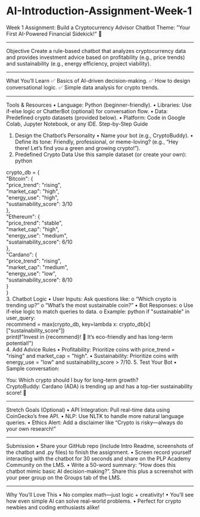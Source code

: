 # AI-Introduction-Assignment-Week-1
Week 1 Assignment: Build a Cryptocurrency Advisor Chatbot
Theme: "Your First AI-Powered Financial Sidekick!" 🌟
________________________________________
Objective
Create a rule-based chatbot that analyzes cryptocurrency data and provides investment advice based on profitability (e.g., price trends) and sustainability (e.g., energy efficiency, project viability).
________________________________________
What You’ll Learn
✅ Basics of AI-driven decision-making.
✅ How to design conversational logic.
✅ Simple data analysis for crypto trends.
________________________________________
Tools & Resources
•	Language: Python (beginner-friendly).
•	Libraries: Use if-else logic or ChatterBot (optional) for conversation flow.
•	Data: Predefined crypto datasets (provided below).
•	Platform: Code in Google Colab, Jupyter Notebook, or any IDE.
Step-by-Step Guide
1. Design the Chatbot’s Personality
•	Name your bot (e.g., CryptoBuddy).
•	Define its tone: Friendly, professional, or meme-loving? (e.g., “Hey there! Let’s find you a green and growing crypto!”).
2. Predefined Crypto Data
Use this sample dataset (or create your own):
python
 
crypto_db = {  
    "Bitcoin": {  
        "price_trend": "rising",  
        "market_cap": "high",  
        "energy_use": "high",  
        "sustainability_score": 3/10  
    },  
    "Ethereum": {  
        "price_trend": "stable",  
        "market_cap": "high",  
        "energy_use": "medium",  
        "sustainability_score": 6/10  
    },  
    "Cardano": {  
        "price_trend": "rising",  
        "market_cap": "medium",  
        "energy_use": "low",  
        "sustainability_score": 8/10  
    }  
}  
3. Chatbot Logic
•	User Inputs: Ask questions like:
o	“Which crypto is trending up?”
o	“What’s the most sustainable coin?”
•	Bot Responses:
o	Use if-else logic to match queries to data.
o	Example:
python
if "sustainable" in user_query:  
    recommend = max(crypto_db, key=lambda x: crypto_db[x]["sustainability_score"])  
    print(f"Invest in {recommend}! 🌱 It’s eco-friendly and has long-term potential!")  
4. Add Advice Rules
•	Profitability: Prioritize coins with price_trend = "rising" and market_cap = "high".
•	Sustainability: Prioritize coins with energy_use = "low" and sustainability_score > 7/10.
5. Test Your Bot
•	Sample conversation:
 
You: Which crypto should I buy for long-term growth?  
CryptoBuddy: Cardano (ADA) is trending up and has a top-tier sustainability score! 🚀  
________________________________________
Stretch Goals (Optional)
•	API Integration: Pull real-time data using CoinGecko’s free API.
•	NLP: Use NLTK to handle more natural language queries.
•	Ethics Alert: Add a disclaimer like “Crypto is risky—always do your own research!”
________________________________________
Submission
•	Share your GitHub repo (include Intro Readme,  screenshots  of the chatbot and .py files) to finish the assignment.
•	Screen record yourself interacting with the chatbot for 30 seconds and share on the PLP Academy Community on the LMS.
•	Write a 50-word summary: “How does this chatbot mimic basic AI decision-making?”. Share this plus a screenshot with your peer group on the Groups tab of the LMS. 
________________________________________
Why You’ll Love This
•	No complex math—just logic + creativity!
•	You’ll see how even simple AI can solve real-world problems.
•	Perfect for crypto newbies and coding enthusiasts alike!

